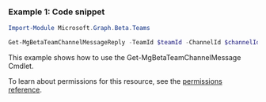 ### Example 1: Code snippet

```powershell
Import-Module Microsoft.Graph.Beta.Teams

Get-MgBetaTeamChannelMessageReply -TeamId $teamId -ChannelId $channelId -ChatMessageId $chatMessageId -ChatMessageId1 $chatMessageId1
```
This example shows how to use the Get-MgBetaTeamChannelMessage Cmdlet.

To learn about permissions for this resource, see the [permissions reference](/graph/permissions-reference).

